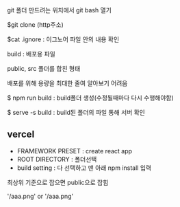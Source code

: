 git 폴더 만드려는 위치에서 git bash 열기

$git clone (http주소)

$cat .ignore : 이그노어 파일 안의 내용 확인



build : 배포용 파일

public, src 폴더를 합친 형태

배포를 위해 용량을 최대한 줄여 알아보기 어려움

$ npm run build : build폴더 생성(수정될때마다 다시 수행해야함)

$ serve -s build : build된 폴더의 파일 통해 서버 확인

## vercel

- FRAMEWORK PRESET : create react app
- ROOT DIRECTORY : 폴더선택
- build setting : 다 선택하고 맨 아래 npm install 입력





최상위 기준으로 잡으면 public으로 잡힘

'/aaa.png' or '/aaa.png'